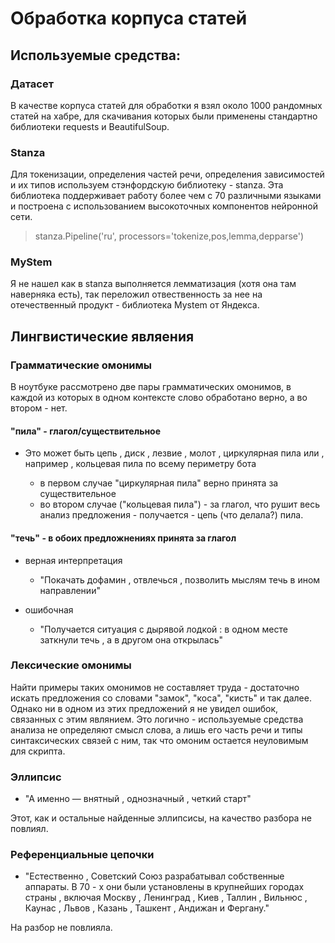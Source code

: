 # Обработка корпуса статей

## Используемые средства:

### Датасет

В качестве корпуса статей для обработки я взял около 1000 рандомных статей на хабре, для скачивания которых были применены стандартно библиотеки requests и BeautifulSoup.

### Stanza

Для токенизации, определения частей речи, определения зависимостей и их типов используем стэнфордскую библиотеку - stanza. Эта библиотека поддерживает работу более чем с 70 различными языками и построена с использованием высокоточных компонентов нейронной сети.

> stanza.Pipeline('ru', processors='tokenize,pos,lemma,depparse')

### MyStem

Я не нашел как в stanza выполняется лемматизация (хотя она там наверняка есть), так переложил отвественность за нее на отечественный продукт - библиотека Mystem от Яндекса.

## Лингвистические являения 

### Грамматические омонимы 

В ноутбуке рассмотрено две пары грамматических омонимов, в каждой из которых в одном контексте слово обработано верно, а во втором - нет.

#### "пила" - глагол/существительное
+ Это   может   быть   цепь ,  диск ,  лезвие ,  молот ,  циркулярная   пила   или ,  например ,  кольцевая   пила   по   всему   периметру   бота

  + в первом случае "циркулярная пила" верно принята за существительное
  + во втором случае ("кольцевая пила") - за глагол, что рушит весь анализ предложения - получается - цепь (что делала?) пила.

#### "течь" - в обоих предложнениях принята за глагол
+ верная интерпретация 
  + "Покачать   дофамин ,  отвлечься ,  позволить   мыслям   течь   в   ином   направлении"

+ ошибочная
  + "Получается   ситуация   с   дырявой   лодкой :  в   одном   месте   заткнули   течь ,  а   в   другом   она   открылась"

### Лексические омонимы

Найти примеры таких омонимов не составляет труда - достаточно искать предложения со словами "замок", "коса", "кисть" и так далее. Однако ни в одном из этих предложений я не увидел ошибок, связанных с этим являнием. Это логично - используемые средства анализа не определяют смысл слова, а лишь его часть речи и типы синтаксических связей с ним, так что омоним остается неуловимым для скрипта.


### Эллипсис

+ "А   именно  —  внятный ,  однозначный ,  четкий   старт"

Этот, как и остальные найденные эллипсисы, на качество разбора не повлиял.

### Референциальные цепочки

+ "Естественно ,  Советский   Союз   разрабатывал   собственные   аппараты.  В   70 - х   они   были   установлены   в   крупнейших   городах   страны ,  включая   Москву ,  Ленинград ,  Киев ,  Таллин ,  Вильнюс ,  Каунас ,  Львов ,  Казань ,  Ташкент ,  Андижан   и   Фергану."

На разбор не повлияла.





